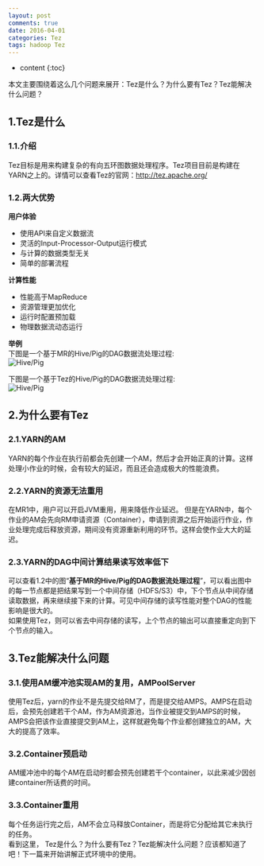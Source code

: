 ```yaml
---
layout: post
comments: true
date: 2016-04-01
categories: Tez
tags: hadoop Tez
---
```


* content
{:toc}

本文主要围绕着这么几个问题来展开：Tez是什么？为什么要有Tez？Tez能解决什么问题？

## 1.Tez是什么

### 1.1.介绍
Tez目标是用来构建复杂的有向五环图数据处理程序。Tez项目目前是构建在YARN之上的。详情可以查看Tez的官网：http://tez.apache.org/

### 1.2.两大优势
**用户体验**    
- 使用API来自定义数据流    
- 灵活的Input-Processor-Output运行模式    
- 与计算的数据类型无关    
- 简单的部署流程    

**计算性能**    
- 性能高于MapReduce    
- 资源管理更加优化    
- 运行时配置预加载    
- 物理数据流动态运行    

**举例**    
下图是一个基于MR的Hive/Pig的DAG数据流处理过程:    
![Hive/Pig](http://7xriy2.com1.z0.glb.clouddn.com/tez01-PigHiveQueryOnMR.png "Hive/Pig的DAG")

下图是一个基于Tez的Hive/Pig的DAG数据流处理过程:    
![Hive/Pig](http://7xriy2.com1.z0.glb.clouddn.com/tez02-PigHiveQueryOnTez.png "Hive/Pig的DAG")

## 2.为什么要有Tez
    
### 2.1.YARN的AM

YARN的每个作业在执行前都会先创建一个AM，然后才会开始正真的计算。这样处理小作业的时候，会有较大的延迟，而且还会造成极大的性能浪费。

### 2.2.YARN的资源无法重用
在MR1中，用户可以开启JVM重用，用来降低作业延迟。
但是在YARN中，每个作业的AM会先向RM申请资源（Container），申请到资源之后开始运行作业，作业处理完成后释放资源，期间没有资源重新利用的环节。这样会使作业大大的延迟。

### 2.3.YARN的DAG中间计算结果读写效率低下
可以查看1.2中的图“**基于MR的Hive/Pig的DAG数据流处理过程**”，可以看出图中的每一节点都是把结果写到一个中间存储（HDFS/S3）中，下个节点从中间存储读取数据，再来继续接下来的计算。可见中间存储的读写性能对整个DAG的性能影响是很大的。    
如果使用Tez，则可以省去中间存储的读写，上个节点的输出可以直接重定向到下个节点的输入。

## 3.Tez能解决什么问题

### 3.1.使用AM缓冲池实现AM的复用，AMPoolServer

使用Tez后，yarn的作业不是先提交给RM了，而是提交给AMPS。AMPS在启动后，会预先创建若干个AM，作为AM资源池，当作业被提交到AMPS的时候，AMPS会把该作业直接提交到AM上，这样就避免每个作业都创建独立的AM，大大的提高了效率。

### 3.2.Container预启动
AM缓冲池中的每个AM在启动时都会预先创建若干个container，以此来减少因创建container所话费的时间。

### 3.3.Container重用
每个任务运行完之后，AM不会立马释放Container，而是将它分配给其它未执行的任务。    
看到这里， Tez是什么？为什么要有Tez？Tez能解决什么问题？应该都知道了吧！下一篇来开始讲解正式环境中的使用。

